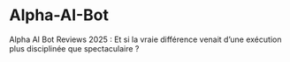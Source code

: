 # Alpha-AI-Bot
Alpha AI Bot Reviews 2025 : Et si la vraie différence venait d’une exécution plus disciplinée que spectaculaire ?
